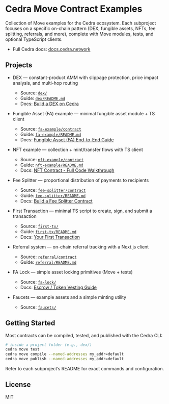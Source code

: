 # Cedra Move Contract Examples

Collection of Move examples for the Cedra ecosystem. Each subproject focuses on a specific on-chain pattern (DEX, fungible assets, NFTs, fee splitting, referrals, and more), complete with Move modules, tests, and optional TypeScript clients.


- Full Cedra docs: [docs.cedra.network](https://docs.cedra.network/)

## Projects

- DEX — constant-product AMM with slippage protection, price impact analysis, and multi-hop routing
  - Source: [`dex/`](dex/)
  - Guide: [`dex/README.md`](dex/README.md)
  - Docs: [Build a DEX on Cedra](https://docs.cedra.network/guides/dex)

- Fungible Asset (FA) example — minimal fungible asset module + TS client
  - Source: [`fa-example/contract`](fa-example/contract)
  - Guide: [`fa-example/README.md`](fa-example/README.md)
  - Docs: [Fungible Asset (FA) End-to-End Guide](https://docs.cedra.network/guides/first-fa)

- NFT example — collection + mint/transfer flows with TS client
  - Source: [`nft-example/contract`](nft-example/contract)
  - Guide: [`nft-example/README.md`](nft-example/README.md)
  - Docs: [NFT Contract - Full Code Walkthrough](https://docs.cedra.network/guides/first-nft)

- Fee Splitter — proportional distribution of payments to recipients
  - Source: [`fee-splitter/contract`](fee-splitter/contract)
  - Guide: [`fee-splitter/README.md`](fee-splitter/README.md)
  - Docs: [Build a Fee Splitter Contract](https://docs.cedra.network/guides/fee-splitter)

- First Transaction — minimal TS script to create, sign, and submit a transaction
  - Source: [`first-tx/`](first-tx/)
  - Guide: [`first-tx/README.md`](first-tx/README.md)
  - Docs: [Your First Transaction](https://docs.cedra.network/getting-started/tx)

- Referral system — on-chain referral tracking with a Next.js client
  - Source: [`referral/contract`](referral/contract)
  - Guide: [`referral/README.md`](referral/README.md)

- FA Lock — simple asset locking primitives (Move + tests)
  - Source: [`fa-lock/`](fa-lock/)
  - Docs: [Escrow / Token Vesting Guide](https://docs.cedra.network/guides/escrow)

- Faucets — example assets and a simple minting utility
  - Source: [`faucets/`](faucets/)

## Getting Started

Most contracts can be compiled, tested, and published with the Cedra CLI:

```bash
# inside a project folder (e.g., dex/)
cedra move test
cedra move compile --named-addresses my_addr=default
cedra move publish --named-addresses my_addr=default
```

Refer to each subproject’s README for exact commands and configuration.

## License

MIT
